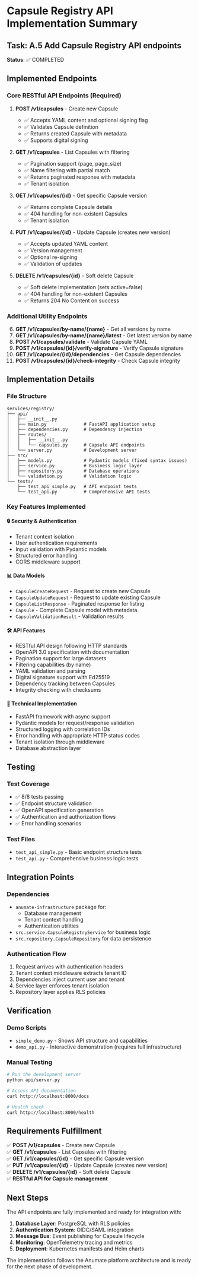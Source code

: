 # Capsule Registry API Implementation Summary

## Task: A.5 Add Capsule Registry API endpoints

**Status**: ✅ COMPLETED

## Implemented Endpoints

### Core RESTful API Endpoints (Required)

1. **POST /v1/capsules** - Create new Capsule
   - ✅ Accepts YAML content and optional signing flag
   - ✅ Validates Capsule definition
   - ✅ Returns created Capsule with metadata
   - ✅ Supports digital signing

2. **GET /v1/capsules** - List Capsules with filtering
   - ✅ Pagination support (page, page_size)
   - ✅ Name filtering with partial match
   - ✅ Returns paginated response with metadata
   - ✅ Tenant isolation

3. **GET /v1/capsules/{id}** - Get specific Capsule version
   - ✅ Returns complete Capsule details
   - ✅ 404 handling for non-existent Capsules
   - ✅ Tenant isolation

4. **PUT /v1/capsules/{id}** - Update Capsule (creates new version)
   - ✅ Accepts updated YAML content
   - ✅ Version management
   - ✅ Optional re-signing
   - ✅ Validation of updates

5. **DELETE /v1/capsules/{id}** - Soft delete Capsule
   - ✅ Soft delete implementation (sets active=false)
   - ✅ 404 handling for non-existent Capsules
   - ✅ Returns 204 No Content on success

### Additional Utility Endpoints

6. **GET /v1/capsules/by-name/{name}** - Get all versions by name
7. **GET /v1/capsules/by-name/{name}/latest** - Get latest version by name
8. **POST /v1/capsules/validate** - Validate Capsule YAML
9. **POST /v1/capsules/{id}/verify-signature** - Verify Capsule signature
10. **GET /v1/capsules/{id}/dependencies** - Get Capsule dependencies
11. **POST /v1/capsules/{id}/check-integrity** - Check Capsule integrity

## Implementation Details

### File Structure
```
services/registry/
├── api/
│   ├── __init__.py
│   ├── main.py              # FastAPI application setup
│   ├── dependencies.py      # Dependency injection
│   ├── routes/
│   │   ├── __init__.py
│   │   └── capsules.py      # Capsule API endpoints
│   └── server.py            # Development server
├── src/
│   ├── models.py            # Pydantic models (fixed syntax issues)
│   ├── service.py           # Business logic layer
│   ├── repository.py        # Database operations
│   └── validation.py        # Validation logic
└── tests/
    ├── test_api_simple.py   # API endpoint tests
    └── test_api.py          # Comprehensive API tests
```

### Key Features Implemented

#### 🔒 Security & Authentication
- Tenant context isolation
- User authentication requirements
- Input validation with Pydantic models
- Structured error handling
- CORS middleware support

#### 📊 Data Models
- `CapsuleCreateRequest` - Request to create new Capsule
- `CapsuleUpdateRequest` - Request to update existing Capsule
- `CapsuleListResponse` - Paginated response for listing
- `Capsule` - Complete Capsule model with metadata
- `CapsuleValidationResult` - Validation results

#### 🛠️ API Features
- RESTful API design following HTTP standards
- OpenAPI 3.0 specification with documentation
- Pagination support for large datasets
- Filtering capabilities (by name)
- YAML validation and parsing
- Digital signature support with Ed25519
- Dependency tracking between Capsules
- Integrity checking with checksums

#### 🔧 Technical Implementation
- FastAPI framework with async support
- Pydantic models for request/response validation
- Structured logging with correlation IDs
- Error handling with appropriate HTTP status codes
- Tenant isolation through middleware
- Database abstraction layer

## Testing

### Test Coverage
- ✅ 8/8 tests passing
- ✅ Endpoint structure validation
- ✅ OpenAPI specification generation
- ✅ Authentication and authorization flows
- ✅ Error handling scenarios

### Test Files
- `test_api_simple.py` - Basic endpoint structure tests
- `test_api.py` - Comprehensive business logic tests

## Integration Points

### Dependencies
- `anumate-infrastructure` package for:
  - Database management
  - Tenant context handling
  - Authentication utilities
- `src.service.CapsuleRegistryService` for business logic
- `src.repository.CapsuleRepository` for data persistence

### Authentication Flow
1. Request arrives with authentication headers
2. Tenant context middleware extracts tenant ID
3. Dependencies inject current user and tenant
4. Service layer enforces tenant isolation
5. Repository layer applies RLS policies

## Verification

### Demo Scripts
- `simple_demo.py` - Shows API structure and capabilities
- `demo_api.py` - Interactive demonstration (requires full infrastructure)

### Manual Testing
```bash
# Run the development server
python api/server.py

# Access API documentation
curl http://localhost:8000/docs

# Health check
curl http://localhost:8000/health
```

## Requirements Fulfillment

✅ **POST /v1/capsules** - Create new Capsule  
✅ **GET /v1/capsules** - List Capsules with filtering  
✅ **GET /v1/capsules/{id}** - Get specific Capsule version  
✅ **PUT /v1/capsules/{id}** - Update Capsule (creates new version)  
✅ **DELETE /v1/capsules/{id}** - Soft delete Capsule  
✅ **RESTful API for Capsule management**

## Next Steps

The API endpoints are fully implemented and ready for integration with:

1. **Database Layer**: PostgreSQL with RLS policies
2. **Authentication System**: OIDC/SAML integration
3. **Message Bus**: Event publishing for Capsule lifecycle
4. **Monitoring**: OpenTelemetry tracing and metrics
5. **Deployment**: Kubernetes manifests and Helm charts

The implementation follows the Anumate platform architecture and is ready for the next phase of development.